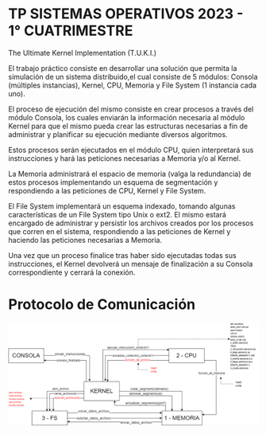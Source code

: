# TP SISTEMAS OPERATIVOS 2023 - 1° CUATRIMESTRE
The Ultimate Kernel Implementation (T.U.K.I.)

El trabajo práctico consiste en desarrollar una solución que permita la simulación de un sistema distribuido,el cual consiste de 5 módulos: Consola (múltiples instancias), Kernel, CPU, Memoria y File System (1 instancia cada uno).

El proceso de ejecución del mismo consiste en crear procesos a través del módulo Consola, los cuales enviarán la información necesaria al módulo Kernel para que el mismo pueda crear las estructuras necesarias a fin de administrar y planificar su ejecución mediante diversos algoritmos.

Estos procesos serán ejecutados en el módulo CPU, quien interpretará sus instrucciones y hará las peticiones necesarias a Memoria y/o al Kernel.

La Memoria administrará el espacio de memoria (valga la redundancia) de estos procesos implementando un esquema de segmentación y respondiendo a las peticiones de CPU, Kernel y File System.

El File System implementará un esquema indexado, tomando algunas características de un File System tipo Unix o ext2. El mismo estará encargado de administrar y persistir los archivos creados por los procesos que corren en el sistema, respondiendo a las peticiones de Kernel y haciendo las peticiones necesarias a Memoria.

Una vez que un proceso finalice tras haber sido ejecutadas todas sus instrucciones, el Kernel devolverá un mensaje de finalización a su Consola correspondiente y cerrará la conexión.


# Protocolo de Comunicación

![alt text](https://github.com/scamila/tp_sistemas_operativos_tuki/blob/main/resources/protocolo%20de%20comunicacion%20SSOO.drawio.png)
